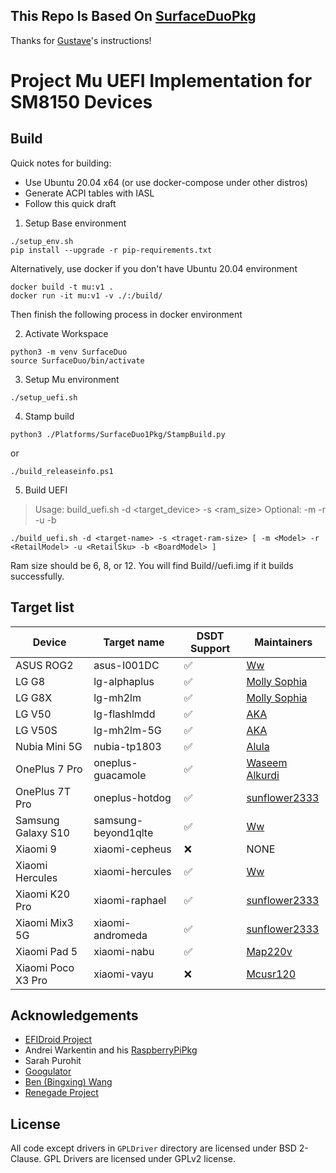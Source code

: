 ## This Repo Is Based On [SurfaceDuoPkg](https://github.com/Woa-Project/SurfaceDuoPkg/)

Thanks for [Gustave](https://github.com/gus33000)'s instructions!

# Project Mu UEFI Implementation for SM8150 Devices

## Build

Quick notes for building:

- Use Ubuntu 20.04 x64 (or use docker-compose under other distros)
- Generate ACPI tables with IASL
- Follow this quick draft

1. Setup Base environment

```
./setup_env.sh
pip install --upgrade -r pip-requirements.txt
```

Alternatively, use docker if you don't have Ubuntu 20.04 environment

```
docker build -t mu:v1 .
docker run -it mu:v1 -v ./:/build/
```

Then finish the following process in docker environment

2. Activate Workspace

```
python3 -m venv SurfaceDuo
source SurfaceDuo/bin/activate
```

3. Setup Mu environment

```
./setup_uefi.sh
```

4. Stamp build
```
python3 ./Platforms/SurfaceDuo1Pkg/StampBuild.py
```
or 
```
./build_releaseinfo.ps1
```

5. Build UEFI
>Usage: build_uefi.sh -d <target_device> -s <ram_size>
>Optional: -m <Model> -r <RetailModel> -u <RetailSku> -b <BoardModel>

```
./build_uefi.sh -d <target-name> -s <traget-ram-size> [ -m <Model> -r <RetailModel> -u <RetailSku> -b <BoardModel> ]
```
Ram size should be 6, 8, or 12.
You will find Build/<target-name>/uefi.img if it builds successfully.

## Target list

| Device             | Target name         | DSDT Support | Maintainers                                        |
|--------------------|---------------------|--------------| ---------------------------------------------------|
| ASUS ROG2          | asus-I001DC         | ✅           | [Ww](https://github.com/Idonotkno)                 |
| LG G8              | lg-alphaplus        | ✅           | [Molly Sophia](https://github.com/MollySophia)     |
| LG G8X             | lg-mh2lm            | ✅           | [Molly Sophia](https://github.com/MollySophia)     |
| LG V50             | lg-flashlmdd        | ✅           | [AKA](https://github.com/AKAsaliza)                |
| LG V50S            | lg-mh2lm-5G         | ✅           | [AKA](https://github.com/AKAsaliza)                |
| Nubia Mini 5G      | nubia-tp1803        | ✅           | [Alula](https://github.com/alula)                  |
| OnePlus 7 Pro      | oneplus-guacamole   | ✅           | [Waseem Alkurdi](https://github.com/WaseemAlkurdi) |
| OnePlus 7T Pro     | oneplus-hotdog      | ✅           | [sunflower2333](https://github.com/sunflower2333)  |
| Samsung Galaxy S10 | samsung-beyond1qlte | ✅           | [Ww](https://github.com/Idonotkno)                 |
| Xiaomi 9           | xiaomi-cepheus      | ❌           | NONE                                               |
| Xiaomi Hercules    | xiaomi-hercules     | ✅           | [Ww](https://github.com/Idonotkno)                 |
| Xiaomi K20 Pro     | xiaomi-raphael      | ✅           | [sunflower2333](https://github.com/sunflower2333)  |
| Xiaomi Mix3 5G     | xiaomi-andromeda    | ✅           | [sunflower2333](https://github.com/sunflower2333)  |
| Xiaomi Pad 5       | xiaomi-nabu         | ✅           | [Map220v](https://github.com/map220v)              |
| Xiaomi Poco X3 Pro | xiaomi-vayu         | ❌           | [Mcusr120](https://github.com/mcusr120)            |

## Acknowledgements

- [EFIDroid Project](http://efidroid.org)
- Andrei Warkentin and his [RaspberryPiPkg](https://github.com/andreiw/RaspberryPiPkg)
- Sarah Purohit
- [Googulator](https://github.com/Googulator/)
- [Ben (Bingxing) Wang](https://github.com/imbushuo/)
- [Renegade Project](https://github.com/edk2-porting/)

## License

All code except drivers in `GPLDriver` directory are licensed under BSD 2-Clause.
GPL Drivers are licensed under GPLv2 license.

